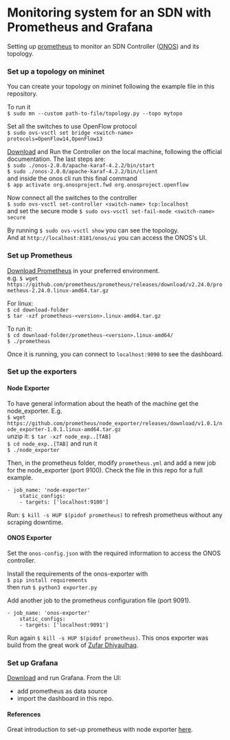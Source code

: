 # Monitoring system for an SDN with Prometheus and Grafana
Setting up [prometheus](https://prometheus.io/) to monitor an SDN Controller ([ONOS](https://opennetworking.org/onos/)) and its topology.

### Set up a topology on mininet
You can create your topology on mininet following the example file in this repository.

To run it\
`$ sudo mn --custom path-to-file/topology.py --topo mytopo`

Set all the switches to use OpenFlow protocol\
`$ sudo ovs-vsctl set bridge <switch-name> protocols=OpenFlow14,OpenFlow13`

[Download](https://wiki.onosproject.org/display/ONOS/Installing+on+a+single+machine) and Run the Controller on the local machine, following the official documentation. The last steps are:\
`$ sudo ./onos-2.0.0/apache-karaf-4.2.2/bin/start`\
`$ sudo ./onos-2.0.0/apache-karaf-4.2.2/bin/client`\
and inside the onos cli run this final command\
`$ app activate org.onosproject.fwd org.onosproject.openflow`

Now connect all the switches to the controller\
`$ sudo ovs-vsctl set-controller <switch-name> tcp:localhost`\
and set the secure mode `$ sudo ovs-vsctl set-fail-mode <switch-name> secure`

By running `$ sudo ovs-vsctl show` you can see the topology.\
And at `http://localhost:8181/onos/ui` you can access the ONOS's UI.

### Set up Prometheus
[Download Prometheus](https://prometheus.io/download/) in your preferred environment.\
e.g. `$ wget https://github.com/prometheus/prometheus/releases/download/v2.24.0/prometheus-2.24.0.linux-amd64.tar.gz`

For linux:\
`$ cd download-folder`\
`$ tar -xzf prometheus-<version>.linux-amd64.tar.gz`

To run it:\
`$ cd download-folder/prometheus-<version>.linux-amd64/`\
`$ ./prometheus`

Once it is running, you can connect to `localhost:9090` to see the dashboard.

### Set up the exporters
#### Node Exporter
To have general information about the heath of the machine get the node_exporter. E.g.\
`$ wget https://github.com/prometheus/node_exporter/releases/download/v1.0.1/node_exporter-1.0.1.linux-amd64.tar.gz`\
unzip it: `$ tar -xzf node_exp..[TAB]`\
`$ cd node_exp..[TAB]` and run it\
`$ ./node_exporter`

Then, in the prometheus folder, modify `prometheus.yml` and add a new job for the node_exporter (port 9100). Check the file in this repo for a full example.
```
- job_name: 'node-exporter'
    static_configs:
    - targets: ['localhost:9100']
```

Run: `$ kill -s HUP $(pidof prometheus)` to refresh prometheus without any scraping downtime.

#### ONOS Exporter
Set the `onos-config.json` with the required information to access the ONOS controller.

Install the requirements of the onos-exporter with\
`$ pip install requirements`\
then run `$ python3 exporter.py`

Add another job to the prometheus configuration file (port 9091).
```
- job_name: 'onos-exporter'
    static_configs:
    - targets: ['localhost:9091']
```
Run again `$ kill -s HUP $(pidof prometheus)`.
This onos exporter was build from the great work of [Zufar Dhiyaulhaq](https://github.com/zufardhiyaulhaq/onos-prometheus-exporter).

### Set up Grafana
[Download](https://grafana.com/grafana/download) and run Grafana. From the UI: 
- add prometheus as data source
- import the dashboard in this repo.
 

#### References
Great introduction to set-up prometheus with node exporter [here](https://www.youtube.com/watch?v=4WWW2ZLEg74).
